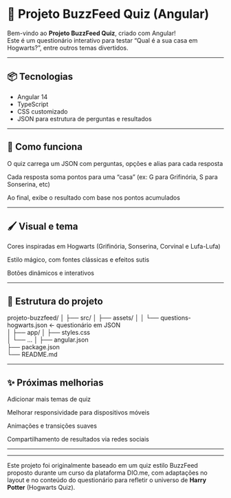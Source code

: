 # 🎯 Projeto BuzzFeed Quiz (Angular)

Bem-vindo ao **Projeto BuzzFeed Quiz**, criado com Angular!  
Este é um questionário interativo para testar “Qual é a sua casa em Hogwarts?”, entre outros temas divertidos.  

---

## 📦 Tecnologias

- Angular 14  
- TypeScript  
- CSS customizado  
- JSON para estrutura de perguntas e resultados  

---

## 🧠 Como funciona

O quiz carrega um JSON com perguntas, opções e alias para cada resposta

Cada resposta soma pontos para uma “casa” (ex: G para Grifinória, S para Sonserina, etc)

Ao final, exibe o resultado com base nos pontos acumulados

---

## 🖌️ Visual e tema

Cores inspiradas em Hogwarts (Grifinória, Sonserina, Corvinal e Lufa-Lufa)

Estilo mágico, com fontes clássicas e efeitos sutis

Botões dinâmicos e interativos

---

## 📂 Estrutura do projeto
projeto-buzzfeed/
│
├── src/
│   ├── assets/
│   │   └── questions-hogwarts.json  ← questionário em JSON  
│   ├── app/
│   ├── styles.css  
│   └── ...
│
├── angular.json  
├── package.json  
└── README.md  

---

## ✨ Próximas melhorias

Adicionar mais temas de quiz

Melhorar responsividade para dispositivos móveis

Animações e transições suaves

Compartilhamento de resultados via redes sociais

---
---

Este projeto foi originalmente baseado em um quiz estilo BuzzFeed proposto durante um curso da plataforma DIO.me, com adaptações no layout e no conteúdo do questionário para refletir o universo de **Harry Potter** (Hogwarts Quiz). 
